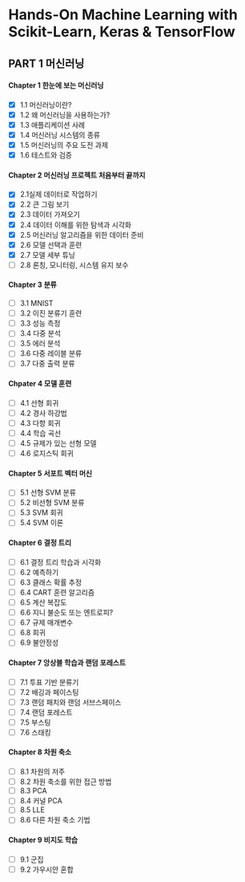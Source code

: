 # Hands-On Machine Learning with Scikit-Learn, Keras & TensorFlow

## PART 1 머신러닝

#### Chapter 1 한눈에 보는 머신러닝
- [x] 1.1 머신러닝이란?
- [x] 1.2 왜 머신러닝을 사용하는가?
- [x] 1.3 애플리케이션 사례
- [x] 1.4 머신러닝 시스템의 종류
- [x] 1.5 머신러닝의 주요 도전 과제
- [x] 1.6 테스트와 검증
#### Chapter 2 머신러닝 프로젝트 처음부터 끝까지
- [x] 2.1실제 데이터로 작업하기
- [x] 2.2 큰 그림 보기
- [x] 2.3 데이터 가져오기
- [x] 2.4 데이터 이해를 위한 탐색과 시각화
- [x] 2.5 머신러닝 알고리즘을 위한 데이터 준비
- [x] 2.6 모델 선택과 훈련
- [x] 2.7 모델 세부 튜닝
- [ ] 2.8 론칭, 모니터링, 시스템 유지 보수
#### Chapter 3 분류
- [ ] 3.1 MNIST
- [ ] 3.2 이진 분류기 훈련
- [ ] 3.3 성능 측정
- [ ] 3.4 다중 분석
- [ ] 3.5 에러 분석
- [ ] 3.6 다중 레이블 분류
- [ ] 3.7 다중 출력 분류
#### Chpater 4 모델 훈련
- [ ] 4.1 선형 회귀
- [ ] 4.2 경사 하강법
- [ ] 4.3 다항 회귀
- [ ] 4.4 학습 곡선
- [ ] 4.5 규제가 있는 선형 모델
- [ ] 4.6 로지스틱 회귀
#### Chapter 5 서포트 벡터 머신
- [ ] 5.1 선형 SVM 분류
- [ ] 5.2 비선형 SVM 분류
- [ ] 5.3 SVM 회귀
- [ ] 5.4 SVM 이론
#### Chapter 6 결정 트리
- [ ] 6.1 결정 트리 학습과 시각화
- [ ] 6.2 예측하기
- [ ] 6.3 클래스 확률 추정
- [ ] 6.4 CART 훈련 알고리즘
- [ ] 6.5 계산 복잡도
- [ ] 6.6 지니 불순도 또는 엔트로피?
- [ ] 6.7 규제 매개변수
- [ ] 6.8 회귀
- [ ] 6.9 불안정성
#### Chapter 7 앙상블 학습과 랜덤 포레스트
- [ ] 7.1 투표 기반 분류기
- [ ] 7.2 배깅과 페이스팅
- [ ] 7.3 랜덤 패치와 랜덤 서브스페이스
- [ ] 7.4 랜덤 포레스트
- [ ] 7.5 부스팅
- [ ] 7.6 스태킹
#### Chapter 8 차원 축소
- [ ] 8.1 차원의 저주
- [ ] 8.2 차원 축소를 위한 접근 방법
- [ ] 8.3 PCA
- [ ] 8.4 커널 PCA
- [ ] 8.5 LLE
- [ ] 8.6 다른 차원 축소 기법
#### Chapter 9 비지도 학습
- [ ] 9.1 군집
- [ ] 9.2 가우시안 혼합
